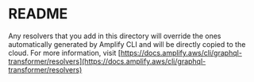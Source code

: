# README

Any resolvers that you add in this directory will override the ones automatically generated by Amplify CLI and will be directly copied to the cloud.
For more information, visit [https://docs.amplify.aws/cli/graphql-transformer/resolvers](https://docs.amplify.aws/cli/graphql-transformer/resolvers)
